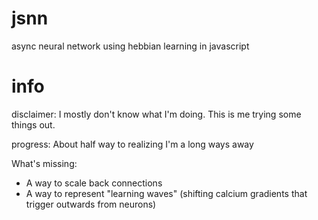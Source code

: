 # jsnn
async neural network using hebbian learning in javascript

# info

disclaimer: I mostly don't know what I'm doing. This is me trying some things out.

progress: About half way to realizing I'm a long ways away

What's missing:
- A way to scale back connections
- A way to represent "learning waves" (shifting calcium gradients that trigger outwards from neurons)
